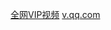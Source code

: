 
[全网VIP视频](https://java.sx/vip.php)
[v.qq.com](https://v.qq.com/x/cover/myrwh1kug4kh1fj/a0021v7y7a8.html)
